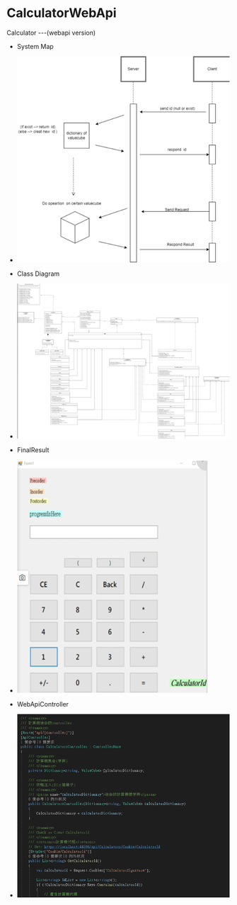 # CalculatorWebApi
Calculator ---(webapi version)

* System Map
* ![image](CalculatorWebApi.png)

* Class Diagram
* ![image](CalculatorWebapiClassDiagram.png)

* FinalResult
* ![image](CalculatorWebapiCalculator.png)

* WebApiController
* ![image](CalculatorWebApiController.png)
